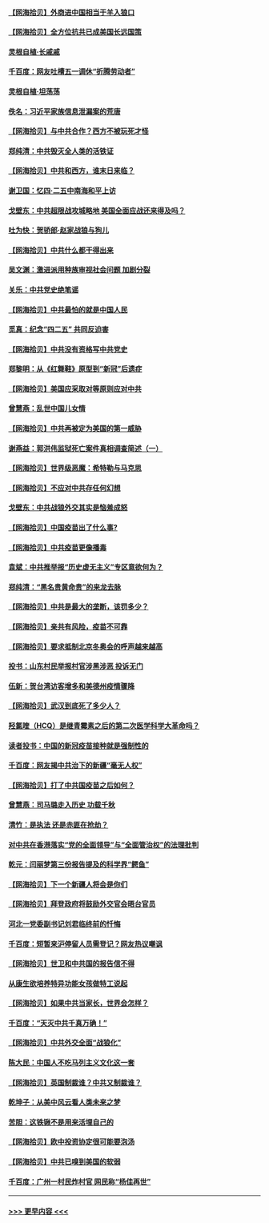 #### [【网海拾贝】外商进中国相当于羊入狼口](../pages/nsc993/n12908274.md?t=04281502) 
#### [【网海拾贝】全方位抗共已成美国长远国策](../pages/nsc993/n12906878.md?t=04281502) 
#### [灵根自植‧长戚戚](../pages/nsc993/n12905585.md?t=04281502) 
#### [千百度：网友吐槽五一调休“折腾劳动者”](../pages/nsc993/n12905934.md?t=04281502) 
#### [灵根自植‧坦荡荡](../pages/nsc993/n12905562.md?t=04281502) 
#### [佚名：习近平家族信息泄漏案的荒唐](../pages/nsc993/n12904705.md?t=04281502) 
#### [【网海拾贝】与中共合作？西方不被玩死才怪](../pages/nsc993/n12903873.md?t=04281502) 
#### [郑纯清：中共毁灭全人类的活铁证](../pages/nsc993/n12903785.md?t=04281502) 
#### [【网海拾贝】中共和西方，谁末日来临？](../pages/nsc993/n12903482.md?t=04281502) 
#### [谢卫国：忆四‧二五中南海和平上访](../pages/nsc993/n12902192.md?t=04281502) 
#### [戈壁东：中共超限战攻城略地 美国全面应战还来得及吗？](../pages/nsc993/n12902297.md?t=04281502) 
#### [吐为快：贺骄郎‧赵家战狼与狗儿](../pages/nsc993/n12902280.md?t=04281502) 
#### [【网海拾贝】中共什么都干得出来](../pages/nsc993/n12897500.md?t=04281502) 
#### [吴文渊：激进派用种族审视社会问题 加剧分裂](../pages/nsc993/n12893881.md?t=04281502) 
#### [关乐：中共党史绝笔谣](../pages/nsc993/n12897270.md?t=04281502) 
#### [【网海拾贝】中共最怕的就是中国人民](../pages/nsc993/n12894705.md?t=04281502) 
#### [觅真：纪念“四二五” 共同反迫害](../pages/nsc993/n12894553.md?t=04281502) 
#### [【网海拾贝】中共没有资格写中共党史](../pages/nsc993/n12892231.md?t=04281502) 
#### [郑黎明：从《红舞鞋》原型到“新冠”后遗症](../pages/nsc993/n12890469.md?t=04281502) 
#### [【网海拾贝】美国应采取对等原则应对中共](../pages/nsc993/n12889176.md?t=04281502) 
#### [曾慧燕：乱世中国儿女情](../pages/nsc993/n12887931.md?t=04281502) 
#### [【网海拾贝】中共再被定为美国的第一威胁](../pages/nsc993/n12887580.md?t=04281502) 
#### [谢燕益：郭洪伟监狱死亡案件真相调查简述（一）](../pages/nsc993/n12885648.md?t=04281502) 
#### [【网海拾贝】世界级恶魔：希特勒与马克思](../pages/nsc993/n12884062.md?t=04281502) 
#### [【网海拾贝】不应对中共存任何幻想](../pages/nsc993/n12881460.md?t=04281502) 
#### [戈壁东：中共战狼外交其实是恼羞成怒](../pages/nsc993/n12880392.md?t=04281502) 
#### [【网海拾贝】中国疫苗出了什么事?](../pages/nsc993/n12879124.md?t=04281502) 
#### [【网海拾贝】中共疫苗更像播毒](../pages/nsc993/n12876631.md?t=04281502) 
#### [袁斌：中共推举报“历史虚无主义”专区意欲何为？](../pages/nsc993/n12876530.md?t=04281502) 
#### [郑纯清：“黑名贵黄命贵”的来龙去脉](../pages/nsc993/n12875589.md?t=04281502) 
#### [【网海拾贝】中共是最大的垄断，该罚多少？](../pages/nsc993/n12874006.md?t=04281502) 
#### [【网海拾贝】亲共有风险，疫苗不可靠](../pages/nsc993/n12872224.md?t=04281502) 
#### [【网海拾贝】要求抵制北京冬奥会的呼声越来越高](../pages/nsc993/n12868962.md?t=04281502) 
#### [投书：山东村民举报村官涉黑涉恶 投诉无门](../pages/nsc993/n12869726.md?t=04281502) 
#### [伍新：贺台湾访客增多和美德州疫情骤降](../pages/nsc993/n12865651.md?t=04281502) 
#### [【网海拾贝】武汉到底死了多少人？](../pages/nsc993/n12863707.md?t=04281502) 
#### [羟氯喹（HCQ）是继青霉素之后的第二次医学科学大革命吗？](../pages/nsc993/n12638564.md?t=04281502) 
#### [读者投书：中国的新冠疫苗接种就是强制性的](../pages/nsc993/n12859932.md?t=04281502) 
#### [千百度：网友揭中共治下的新疆“毫无人权”](../pages/nsc993/n12858385.md?t=04281502) 
#### [【网海拾贝】打了中共国疫苗之后如何？](../pages/nsc993/n12857866.md?t=04281502) 
#### [曾慧燕：司马璐走入历史 功载千秋](../pages/nsc993/n12856996.md?t=04281502) 
#### [清竹：是执法 还是赤匪在抢劫？](../pages/nsc993/n12856952.md?t=04281502) 
#### [对中共在香港落实“党的全面领导”与“全面管治权”的法理批判](../pages/nsc993/n12856929.md?t=04281502) 
#### [乾元：闫丽梦第三份报告提及的科学界“鳄鱼”](../pages/nsc993/n12855985.md?t=04281502) 
#### [【网海拾贝】下一个新疆人将会是你们](../pages/nsc993/n12855864.md?t=04281502) 
#### [【网海拾贝】拜登政府将鼓励外交官会晤台官员](../pages/nsc993/n12853615.md?t=04281502) 
#### [河北一党委副书记刘君临终前的忏悔](../pages/nsc993/n12849420.md?t=04281502) 
#### [千百度：短暂来沪停留人员需登记？网友热议嘲讽](../pages/nsc993/n12853497.md?t=04281502) 
#### [【网海拾贝】世卫和中共国的报告信不得](../pages/nsc993/n12850902.md?t=04281502) 
#### [从康生欲培养特异功能女孩做特工说起](../pages/nsc993/n12849289.md?t=04281502) 
#### [【网海拾贝】如果中共当家长，世界会怎样？](../pages/nsc993/n12848436.md?t=04281502) 
#### [千百度：“天灭中共千真万确！”](../pages/nsc993/n12845659.md?t=04281502) 
#### [【网海拾贝】中共外交全面“战狼化”](../pages/nsc993/n12845607.md?t=04281502) 
#### [陈大民：中国人不吃马列主义文化这一套](../pages/nsc993/n12842496.md?t=04281502) 
#### [【网海拾贝】英国制裁谁？中共又制裁谁？](../pages/nsc993/n12840909.md?t=04281502) 
#### [乾坤子：从美中风云看人类未来之梦](../pages/nsc993/n12840590.md?t=04281502) 
#### [苦胆：这铁锹不是用来活埋自己的](../pages/nsc993/n12839512.md?t=04281502) 
#### [【网海拾贝】欧中投资协定很可能要泡汤](../pages/nsc993/n12835122.md?t=04281502) 
#### [【网海拾贝】中共已嗅到美国的软弱](../pages/nsc993/n12832411.md?t=04281502) 
#### [千百度：广州一村民炸村官 网民称“杨佳再世”](../pages/nsc993/n12832380.md?t=04281502) 

----
#### [ >>> 更早内容 <<< ](../indexes/nsc993-earlier.md)
